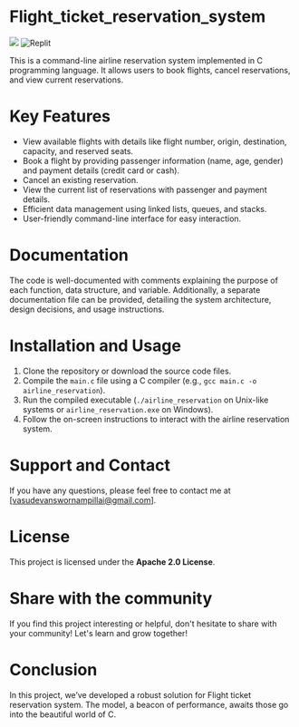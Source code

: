# Flight_ticket_reservation_system
![](https://img.shields.io/badge/C-00599C?style=for-the-badge&logo=c&logoColor=white)  ![Replit](https://img.shields.io/badge/Replit-DD1200?style=for-the-badge&logo=Replit&logoColor=white)

This is a command-line airline reservation system implemented in C programming language. It allows users to book flights, cancel reservations, and view current reservations.

# Key Features

- View available flights with details like flight number, origin, destination, capacity, and reserved seats.
- Book a flight by providing passenger information (name, age, gender) and payment details (credit card or cash).
- Cancel an existing reservation.
- View the current list of reservations with passenger and payment details.
- Efficient data management using linked lists, queues, and stacks.
- User-friendly command-line interface for easy interaction.

# Documentation

The code is well-documented with comments explaining the purpose of each function, data structure, and variable. Additionally, a separate documentation file can be provided, detailing the system architecture, design decisions, and usage instructions.

# Installation and Usage

1. Clone the repository or download the source code files.
2. Compile the `main.c` file using a C compiler (e.g., `gcc main.c -o airline_reservation`).
3. Run the compiled executable (`./airline_reservation` on Unix-like systems or `airline_reservation.exe` on Windows).
4. Follow the on-screen instructions to interact with the airline reservation system.

# Support and Contact

If you have any questions, please feel free to contact me at [vasudevanswornampillai@gmail.com].

# License

This project is licensed under the **Apache 2.0 License**.

# Share with the community

If you find this project interesting or helpful, don't hesitate to share with your community! Let's learn and grow together!

# Conclusion

In this project, we’ve developed a robust solution for Flight ticket reservation system. The model, a beacon of performance, awaits those go into the beautiful world of C.
